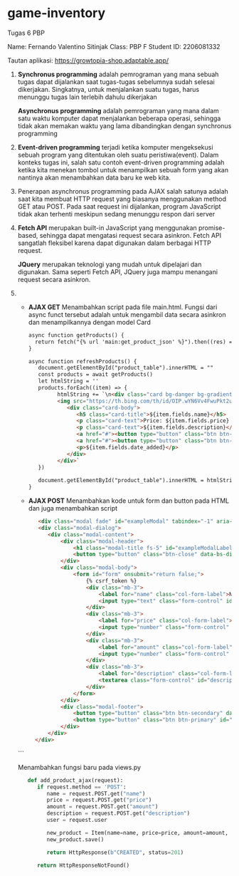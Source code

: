 # game-inventory
Tugas 6 PBP

Name: Fernando Valentino Sitinjak
Class: PBP F
Student ID: 2206081332

Tautan aplikasi: https://growtopia-shop.adaptable.app/

1. **Synchronus programming** adalah pemrograman yang mana sebuah tugas dapat dijalankan saat tugas-tugas sebelumnya sudah selesai dikerjakan. Singkatnya, untuk menjalankan suatu tugas, harus menunggu tugas lain terlebih dahulu dikerjakan

   **Asynchronus programming** adalah pemrograman yang mana dalam satu waktu komputer dapat menjalankan beberapa operasi, sehingga tidak akan memakan waktu yang lama dibandingkan dengan synchronus programming

2. **Event-driven programming** terjadi ketika komputer mengeksekusi sebuah program yang ditentukan oleh suatu peristiwa(event). Dalam konteks tugas ini, salah satu contoh event-driven programming adalah ketika kita menekan tombol untuk menampilkan sebuah form yang akan nantinya akan menambahkan data baru ke web kita.

3. Penerapan asynchronus programming pada AJAX salah satunya adalah saat kita membuat HTTP request yang biasanya menggunakan method GET atau POST. Pada saat request ini dijalankan, program JavaScript tidak akan terhenti meskipun sedang menunggu respon dari server

4. **Fetch API** merupakan built-in JavaScript yang menggunakan promise-based, sehingga dapat mengatasi request secara asinkron. Fetch API sangatlah fleksibel karena dapat digunakan dalam berbagai HTTP request.

   **JQuery** merupakan teknologi yang mudah untuk dipelajari dan digunakan. Sama seperti Fetch API, JQuery juga mampu menangani request secara asinkron.


5. + **AJAX GET** 
      Menambahkan script pada file main.html. Fungsi dari async funct tersebut adalah untuk mengambil data secara asinkron dan menampilkannya dengan model Card
      ```html
      async function getProducts() {
        return fetch("{% url 'main:get_product_json' %}").then((res) => res.json())
      }

      async function refreshProducts() {
         document.getElementById("product_table").innerHTML = ""
         const products = await getProducts()
         let htmlString = ''
         products.forEach((item) => {
               htmlString += `\n<div class="card bg-danger bg-gradient border border-white" style="width: 15rem;">
               <img src="https://th.bing.com/th/id/OIP.wYN6Vv4FwuPkt2u8YhvQFgHaFk?w=217&h=180&c=7&r=0&o=5&dpr=1.5&pid=1.7" class="card-img-top" alt="...">
                  <div class="card-body">
                     <h5 class="card-title">${item.fields.name}</h5>
                     <p class="card-text">Price: ${item.fields.price} || Amount: ${item.fields.amount}</p>
                     <p class="card-text">${item.fields.description}</p>
                     <a href="#"><button type="button" class="btn btn-dark">Edit</button></a>
                     <a href="#"><button type="button" class="btn btn-dark">Delete</button></a>
                     <p>${item.fields.date_added}</p>
                  </div>
               </div>` 
         })
         
         document.getElementById("product_table").innerHTML = htmlString
      }

      ```

   + **AJAX POST**
      Menambahkan kode untuk form dan button pada HTML dan juga menambahkan script
      ```html
         <div class="modal fade" id="exampleModal" tabindex="-1" aria-labelledby="exampleModalLabel" aria-hidden="true">
         <div class="modal-dialog">
            <div class="modal-content">
                <div class="modal-header">
                    <h1 class="modal-title fs-5" id="exampleModalLabel">Add New Product</h1>
                    <button type="button" class="btn-close" data-bs-dismiss="modal" aria-label="Close"></button>
                </div>
                <div class="modal-body">
                    <form id="form" onsubmit="return false;">
                        {% csrf_token %}
                        <div class="mb-3">
                            <label for="name" class="col-form-label">Name:</label>
                            <input type="text" class="form-control" id="name" name="name"></input>
                        </div>
                        <div class="mb-3">
                            <label for="price" class="col-form-label">Price:</label>
                            <input type="number" class="form-control" id="price" name="price"></input>
                        </div>
                        <div class="mb-3">
                            <label for="amount" class="col-form-label">Amount:</label>
                            <input type="number" class="form-control" id="amount" name="amount"></input>
                        </div>
                        <div class="mb-3">
                            <label for="description" class="col-form-label">Description:</label>
                            <textarea class="form-control" id="description" name="description"></textarea>
                        </div>
                    </form>
                </div>
                <div class="modal-footer">
                    <button type="button" class="btn btn-secondary" data-bs-dismiss="modal">Close</button>
                    <button type="button" class="btn btn-primary" id="button_add" data-bs-dismiss="modal">Add Product</button>
                </div>
            </div>
        </div>
    </div>
      ```

      Menambahkan fungsi baru pada views.py
      ```python
         def add_product_ajax(request):
            if request.method == 'POST':
               name = request.POST.get("name")
               price = request.POST.get("price")
               amount = request.POST.get("amount")
               description = request.POST.get("description")
               user = request.user

               new_product = Item(name=name, price=price, amount=amount, description=description, user=user)
               new_product.save()

               return HttpResponse(b"CREATED", status=201)

            return HttpResponseNotFound()
      ```


